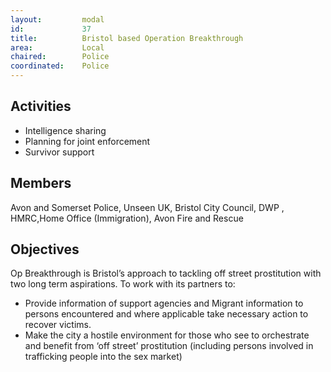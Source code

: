 ```yaml
---
layout: 		modal
id: 			37
title: 			Bristol based Operation Breakthrough
area: 			Local
chaired: 		Police
coordinated:	Police
---
```


Activities
----------

* Intelligence sharing
* Planning for joint enforcement
* Survivor support

Members
-------

Avon and Somerset Police, Unseen UK, Bristol City Council, DWP , HMRC,Home Office (Immigration), Avon Fire and Rescue

Objectives
----------

Op Breakthrough is Bristol’s approach to tackling off street prostitution with two long term aspirations. To work with its partners to:

* Provide information of support agencies and Migrant information to persons encountered and where applicable take necessary action to recover victims. 
* Make the city a hostile environment for those who see to orchestrate and benefit from ‘off street’ prostitution (including persons involved in trafficking people into the sex market)